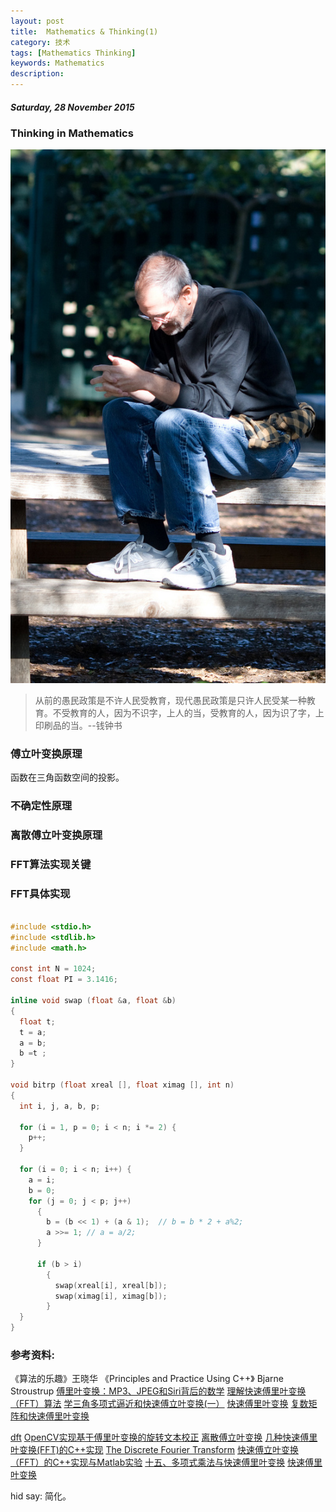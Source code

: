 ```yaml
---
layout: post
title:  Mathematics & Thinking(1)
category: 技术
tags: [Mathematics Thinking]
keywords: Mathematics
description:
---
```


##### Saturday, 28 November 2015

### Thinking in Mathematics

![Jobs](/../../assets/img/tech/2015/jobs_3.jpg)

> 从前的愚民政策是不许人民受教育，现代愚民政策是只许人民受某一种教育。不受教育的人，因为不识字，上人的当，受教育的人，因为识了字，上印刷品的当。--钱钟书

### 傅立叶变换原理
函数在三角函数空间的投影。

### 不确定性原理

### 离散傅立叶变换原理

### FFT算法实现关键

### FFT具体实现

````c

#include <stdio.h>
#include <stdlib.h>
#include <math.h>

const int N = 1024;
const float PI = 3.1416;

inline void swap (float &a, float &b)
{
  float t;
  t = a;
  a = b;
  b =t ;
}

void bitrp (float xreal [], float ximag [], int n)
{
  int i, j, a, b, p;
  
  for (i = 1, p = 0; i < n; i *= 2) {
    p++;
  }
  
  for (i = 0; i < n; i++) {
    a = i;
    b = 0;
    for (j = 0; j < p; j++) 
      {
        b = (b << 1) + (a & 1);  // b = b * 2 + a%2;
        a >>= 1; // a = a/2;
      }
      
      if (b > i)
        {
          swap(xreal[i], xreal[b]);
          swap(ximag[i], ximag[b]);
        }
  }
}


````



### 参考资料:
《算法的乐趣》王晓华
《Principles and Practice Using C++》 Bjarne Stroustrup
[傅里叶变换：MP3、JPEG和Siri背后的数学](http://blog.jobbole.com/51301/)
[理解快速傅里叶变换（FFT）算法](http://blog.jobbole.com/58246/)
[学三角多项式逼近和快速傅立叶变换(一）](http://blog.sciencenet.cn/blog-797552-880849.html)
[快速傅里叶变换](http://open.163.com/movie/2008/2/A/L/M7Q4BLENR_M7QDNTVAL.html)
[复数矩阵和快速傅里叶变换](http://open.163.com/movie/2010/11/7/7/M6V0BQC4M_M6V2B4U77.html)

[dft](http://docs.opencv.org/2.4/modules/core/doc/operations_on_arrays.html#dft)
[OpenCV实现基于傅里叶变换的旋转文本校正](http://johnhany.net/2013/11/dft-based-text-rotation-correction/)
[离散傅立叶变换](http://www.opencv.org.cn/opencvdoc/2.3.2/html/doc/tutorials/core/discrete_fourier_transform/discrete_fourier_transform.html)
[几种快速傅里叶变换(FFT)的C++实现](http://www.cnblogs.com/huaping-audio/archive/2008/07/15/1243699.html)
[The Discrete Fourier Transform](http://arachnoid.com/signal_processing/dft.html)
[快速傅立叶变换（FFT）的C++实现与Matlab实验](http://blog.csdn.net/rappy/article/details/1700829)
[十五、多项式乘法与快速傅里叶变换](http://blog.csdn.net/v_july_v/article/details/6684636)
[快速傅里叶变换](https://zh.wikipedia.org/wiki/%E5%BF%AB%E9%80%9F%E5%82%85%E9%87%8C%E5%8F%B6%E5%8F%98%E6%8D%A2)

hid say: 简化。




